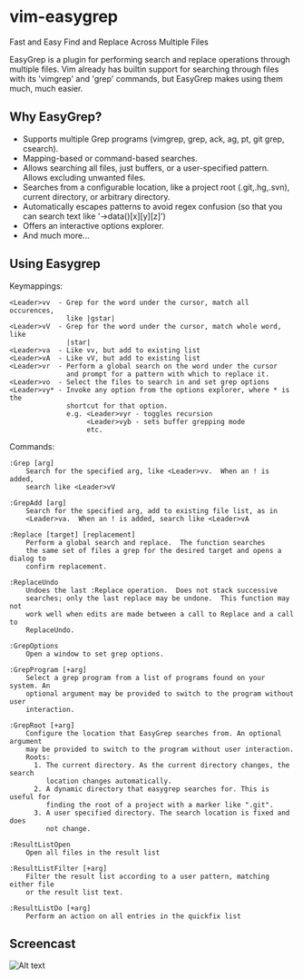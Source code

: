 vim-easygrep
============

Fast and Easy Find and Replace Across Multiple Files

EasyGrep is a plugin for performing search and replace operations through multiple files. Vim already has builtin support for searching through files with its 'vimgrep' and 'grep' commands, but EasyGrep makes using them much, much easier.

## Why EasyGrep?

* Supports multiple Grep programs (vimgrep, grep, ack, ag, pt, git grep, csearch).
* Mapping-based or command-based searches.
* Allows searching all files, just buffers, or a user-specified pattern. Allows
excluding unwanted files.
* Searches from a configurable location, like a project root (.git,.hg,.svn), current
directory, or arbitrary directory.
* Automatically escapes patterns to avoid regex confusion (so that you can
search text like '->data()[x][y][z]')
* Offers an interactive options explorer.
* And much more...

## Using Easygrep

Keymappings:

    <Leader>vv  - Grep for the word under the cursor, match all occurences,
                  like |gstar|
    <Leader>vV  - Grep for the word under the cursor, match whole word, like
                  |star|
    <Leader>va  - Like vv, but add to existing list
    <Leader>vA  - Like vV, but add to existing list
    <Leader>vr  - Perform a global search on the word under the cursor
                  and prompt for a pattern with which to replace it.
    <Leader>vo  - Select the files to search in and set grep options
    <Leader>vy* - Invoke any option from the options explorer, where * is the
                  shortcut for that option.
                  e.g. <Leader>vyr - toggles recursion
                       <Leader>vyb - sets buffer grepping mode
                       etc.


Commands:

    :Grep [arg]
        Search for the specified arg, like <Leader>vv.  When an ! is added,
        search like <Leader>vV

    :GrepAdd [arg]
        Search for the specified arg, add to existing file list, as in
        <Leader>va.  When an ! is added, search like <Leader>vA

    :Replace [target] [replacement]
        Perform a global search and replace.  The function searches
        the same set of files a grep for the desired target and opens a dialog to
        confirm replacement.

    :ReplaceUndo
        Undoes the last :Replace operation.  Does not stack successive
        searches; only the last replace may be undone.  This function may not
        work well when edits are made between a call to Replace and a call to
        ReplaceUndo.

    :GrepOptions
        Open a window to set grep options.

    :GrepProgram [+arg]
        Select a grep program from a list of programs found on your system. An
        optional argument may be provided to switch to the program without user
        interaction.

    :GrepRoot [+arg]
        Configure the location that EasyGrep searches from. An optional argument
        may be provided to switch to the program without user interaction.
        Roots:
          1. The current directory. As the current directory changes, the search
             location changes automatically.
          2. A dynamic directory that easygrep searches for. This is useful for
             finding the root of a project with a marker like ".git".
          3. A user specified directory. The search location is fixed and does
             not change.

    :ResultListOpen
        Open all files in the result list

    :ResultListFilter [+arg]
        Filter the result list according to a user pattern, matching either file
        or the result list text.

    :ResultListDo [+arg]
        Perform an action on all entries in the quickfix list

## Screencast

![Alt text](https://cloud.githubusercontent.com/assets/2375604/9804914/d0c39ff0-5800-11e5-8e7d-b77543bf2dcf.gif "EasyGrep demo")

